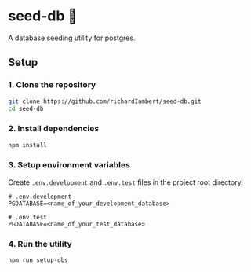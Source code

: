 # seed-db 🌱

A database seeding utility for postgres.

## Setup

### 1. Clone the repository

```bash
git clone https://github.com/richardIambert/seed-db.git
cd seed-db
```

### 2. Install dependencies

```bash
npm install
```

### 3. Setup environment variables

Create `.env.development` and `.env.test` files in the project root directory.

```.env
# .env.development
PGDATABASE=<name_of_your_development_database>
```

```.env
# .env.test
PGDATABASE=<name_of_your_test_database>
```

### 4. Run the utility

```bash
npm run setup-dbs
```
